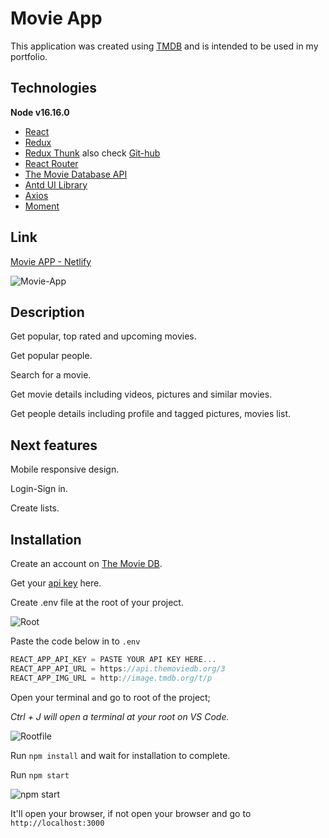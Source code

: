 # Movie App 

This application was created using [TMDB](https://www.themoviedb.org/) and is intended to be used in my portfolio.

## Technologies

**Node v16.16.0**

- [React](https://reactjs.org/docs/getting-started.html)
- [Redux](https://redux.js.org/introduction/getting-started)
- [Redux Thunk](https://redux.js.org/usage/writing-logic-thunks) also check [Git-hub](https://github.com/reduxjs/redux-thunk)
- [React Router](https://reactrouter.com/en/main)
- [The Movie Database API](https://developers.themoviedb.org/3)
- [Antd UI Library](https://ant.design/docs/react/introduce)
- [Axios](https://axios-http.com/docs/intro)
- [Moment](https://momentjs.com/)

## Link

[Movie APP - Netlify](https://wonderful-vacherin-79f50f.netlify.app/)

![Movie-App](https://user-images.githubusercontent.com/93818025/201641233-27b051ff-f8e8-42c0-a3d6-f42a963cb8c9.png)

## Description

Get popular, top rated and upcoming movies.

Get popular people.

Search for a movie.

Get movie details including videos, pictures and similar movies.

Get people details including profile and tagged pictures, movies list.

## Next features

Mobile responsive design.

Login-Sign in.

Create lists.

## Installation

Create an account on [The Movie DB](https://www.themoviedb.org/).

Get your [api key](https://www.themoviedb.org/settings/api) here.

Create .env file at the root of your project.

![Root](https://user-images.githubusercontent.com/93818025/201634225-b9e4a0db-a823-4bff-9a68-325625a01c12.jpg)

Paste the code below in to `.env`
```js
REACT_APP_API_KEY = PASTE YOUR API KEY HERE...
REACT_APP_API_URL = https://api.themoviedb.org/3
REACT_APP_IMG_URL = http://image.tmdb.org/t/p
```

Open your terminal and go to root of the project;

*Ctrl + J will open a terminal at your root on VS Code.*

![Rootfile](https://user-images.githubusercontent.com/93818025/201635629-f28b33d8-7a61-428f-a5fc-16143ca9602a.png)

Run `npm install` and wait for installation to complete.

Run `npm start`

![npm start](https://user-images.githubusercontent.com/93818025/201637474-62581e6a-ff3d-4413-9f8a-d2aac78b8316.jpg)

It'll open your browser, if not open your browser and go to `http://localhost:3000`
